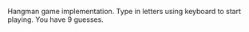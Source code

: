 Hangman game implementation. 
Type in letters using keyboard to start playing. 
You have 9 guesses. 